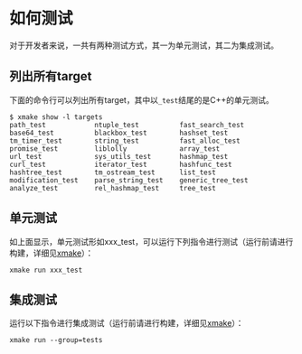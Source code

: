 # 如何测试
对于开发者来说，一共有两种测试方式，其一为单元测试，其二为集成测试。

## 列出所有target
下面的命令行可以列出所有target，其中以`_test`结尾的是C++的单元测试。
``` shell
$ xmake show -l targets
path_test            ntuple_test          fast_search_test
base64_test          blackbox_test        hashset_test
tm_timer_test        string_test          fast_alloc_test
promise_test         liblolly             array_test
url_test             sys_utils_test       hashmap_test
curl_test            iterator_test        hashfunc_test
hashtree_test        tm_ostream_test      list_test
modification_test    parse_string_test    generic_tree_test
analyze_test         rel_hashmap_test     tree_test
```

## 单元测试
如上面显示，单元测试形如xxx_test，可以运行下列指令进行测试（运行前请进行构建，详细见[xmake](https://xmake.io)）：
```
xmake run xxx_test
```

## 集成测试
运行以下指令进行集成测试（运行前请进行构建，详细见[xmake](https://xmake.io)）：
```
xmake run --group=tests
```

